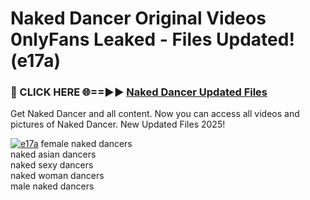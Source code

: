 # Naked Dancer Original Videos 0nlyFans Leaked - Files Updated! (e17a)

<h3>🔴 CLICK HERE 🌐==►► <a href="https://tinyurl.com/yckcrads" rel="nofollow">Naked Dancer Updated Files</a></h3>

Get Naked Dancer and all content. Now you can access all videos and pictures of Naked Dancer. New Updated Files 2025!

[![e17a](https://i.imgur.com/hpKpOFt.gif)](https://tinyurl.com/yckcrads)
female naked dancers<br>
naked asian dancers<br>
naked sexy dancers<br>
naked woman dancers<br>
male naked dancers